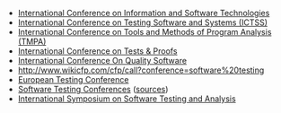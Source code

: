 
* [International Conference on Information and Software Technologies](http://icist.if.ktu.lt/index.php/ICIST)
* [International Conference on Testing Software and Systems (ICTSS)]()
* [International Conference on Tools and Methods of Program Analysis (TMPA)](http://tmpaconf.org)
* [International Conference on Tests & Proofs](http://www.tap2011.informatik.uni-bremen.de/index.html)
* [International Conference On Quality Software](http://antares.sip.ucm.es/qsic2011/index.php)
* http://www.wikicfp.com/cfp/call?conference=software%20testing
* [European Testing Conference](http://europeantestingconference.eu/)
* [Software Testing Conferences](http://testingconferences.org/) ([sources](https://github.com/TestingConferences/testingconferences.github.io))
* [International Symposium on Software Testing and Analysis](http://conf.researchr.org/home/issta-2017)
